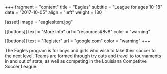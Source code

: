 +++
fragment = "content"
title = "Eagles"
subtitle = "League for ages 10-18"
date = "2017-10-05"
align = "left"
weight = 130

[asset]
  image = "eaglesItem.jpg"

[[buttons]]
  text = "More Info"
  url = "resources#8v8"
  color = "warning"

[[buttons]]
  text = "Register"
  url = "google.com"
  color = "warning"
+++

The Eagles program is for boys and girls who wish to take their soccer to the next level. Teams are formed through try outs and travel to tournaments in and out of state, as well as competing in the Louisiana Competitve Soccer League.